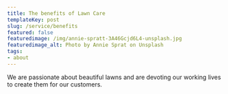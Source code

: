 ```yaml
---
title: The benefits of Lawn Care
templateKey: post
slug: /service/benefits
featured: false
featuredimage: /img/annie-spratt-3A46Gcjd6L4-unsplash.jpg
featuredimage_alt: Photo by Annie Sprat on Unsplash
tags:
- about
---
```

We are passionate about beautiful lawns and are devoting our working lives to create them for our customers. 